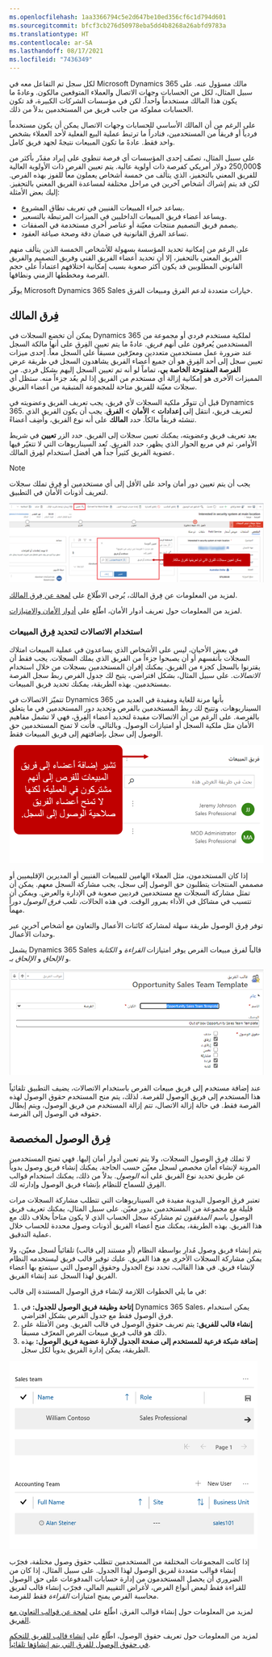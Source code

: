 ```yaml
---
ms.openlocfilehash: 1aa3366794c5e2d647be10ed356cf6c1d794d601
ms.sourcegitcommit: bfcf3cb276d50978eba5dd4b8268a26abfd9783a
ms.translationtype: HT
ms.contentlocale: ar-SA
ms.lasthandoff: 08/17/2021
ms.locfileid: "7436349"
---
```

لكل سجل تم التفاعل معه في ‪Microsoft Dynamics 365‬ مالك مسؤول عنه. على سبيل المثال، لكل من الحسابات وجهات الاتصال والعملاء المتوقعين مالكون. وعادةً ما يكون هذا المالك مستخدماً واحداً. لكن في مؤسسات الشركات الكبيرة، قد تكون الحسابات مملوكة من جانب فريق من المستخدمين بدلاً من ذلك.

على الرغم من أن المالك الأساسي للحسابات وجهات الاتصال يمكن أن يكون مستخدماً فردياً أو فريقاً من المستخدمين، فنادراً ما ترتبط عملية البيع الفعلية لأحد العملاء بشخص واحد فقط. عادةً ما تكون المبيعات نتيجةً لجهد فريق كامل.

على سبيل المثال، تصنّف إحدى المؤسسات أي فرصة تنطوي على إيراد مقدّر بأكثر من \$250,000 دولار أمريكي كفرصة ذات أولوية عالية. يتم تعيين الفرص ذات الأولوية العالية للفريق المعني بالتحفيز، الذي يتألف من خمسة أشخاص يعملون معاً للفوز بهذه الفرص. لكن قد يتم إشراك أشخاص آخرين في مراحل مختلفة لمساعدة الفريق المعني بالتحفيز. إليك بعض الأمثلة:

- يساعد خبراء المبيعات الفنيين في تعريف نطاق المشروع.
- ويساعد أعضاء فريق المبيعات الداخليين في الميزات المرتبطة بالتسعير.
- يصمم فريق التصميم منتجات معيّنة أو عناصر أخرى مستخدمة في الصفقات.
- تساعد الفرق القانونية في ضمان دقة وصحة صياغة العقود.

على الرغم من إمكانية تحديد المؤسسة بسهولة للأشخاص الخمسة الذين يتألف منهم الفريق المعني بالتحفيز، إلا أن تحديد أعضاء الفريق الفني وفريق التصميم والفريق القانوني المطلوبين قد يكون أكثر صعوبة بسبب إمكانية اختلافهم اعتماداً على حجم الفرصة ومخططها الزمني ونطاقها.

يوفّر ‪Microsoft Dynamics 365 Sales‬ خيارات متعددة لدعم الفرق ومبيعات الفرق.

## <a name="owner-teams"></a>فِرق المالك

يمكن أن تخضع السجلات في Dynamics 365 لملكية مستخدم فردي أو مجموعة من المستخدمين يُعرفون على أنهم *فريق*. عادةً ما يتم تعيين الفِرق على أنها مالكة السجل عند ضرورة عمل مستخدمين متعددين ومعرّفين مسبقاً على السجل معاً. إحدى ميزات تعيين سجل إلى أحد الفِرق هو أن جميع أعضاء الفريق يشاهدون السجل في طريقة عرض **‏‫الفرصة‬ المفتوحة الخاصة بي‬**، تماماً لو أنه تم تعيين السجل إليهم بشكل فردي. من المميزات الأخرى هو إمكانية إزالة أي مستخدم من الفريق إذا لم يعُد جزءاً منه. ستظل أي سجلات معيّنة للفريق متاحة للمجموعة المتبقية من أعضاء الفريق.

قبل أن تتوفّر ملكية السجلات لأي فريق، يجب تعريف الفريق وعضويته في Dynamics 365. لتعريف فريق، انتقل إلى **إعدادات** > **الأمان** > **الفرق**. يجب أن يكون الفريق الذي تنشئه فريقاً مالكاً. حدد **المالك** على أنه نوع الفريق، وأضِف أعضاءً.

بعد تعريف فريق وعضويته، يمكنك تعيين سجلات إلى الفريق. حدد الزر **تعيين** في شريط الأوامر، ثم في مربع الحوار الذي يظهر، حدد الفريق. تُعد السيناريوهات التي لا تتغيّر فيها عضوية الفريق كثيراً جداً هي أفضل استخدام لفِرق المالك.

> [!NOTE]
> يجب أن يتم تعيين دور أمان واحد على الأقل إلى أي مستخدمين أو فِرق تملك سجلات لتعريف أذونات الأمان في التطبيق.

![تعيين فرصة لأحد الفِرق. يمكن تعيين سجلات للفِرق التي تم تعريفها كفرق المالك.](../media/OM-Unit3-1.png)

لمزيد من المعلومات عن فِرق المالك، يُرجى الاطّلاع على [لمحة عن فِرق المالك](/dynamics365/customer-engagement/admin/manage-teams?azure-portal=true#about-owner-teams).

لمزيد من المعلومات حول تعريف أدوار الأمان، اطّلع على [أدوار الأمان والامتيازات](/dynamics365/customer-engagement/admin/security-roles-privileges?azure-portal=true).

### <a name="using-connections-to-identify-sales-teams"></a>استخدام الاتصالات لتحديد فِرق المبيعات

في بعض الأحيان، ليس على الأشخاص الذي يساعدون في عملية المبيعات امتلاك السجلات بأنفسهم أو أن يصبحوا جزءاً من الفريق الذي يملك السجلات. يجب فقط أن يقترنوا بالسجل كجزء من الفريق. يمكنك إقران المستخدمين بسجلات من خلال استخدام *الاتصالات*. على سبيل المثال، بشكل افتراضي، يتيح لك جدول الفرص ربط سجل الفرصة بمستخدمين. بهذه الطريقة، يمكنك تحديد فريق المبيعات.

تتميّز الاتصالات في Dynamics 365 بأنها مرنة للغاية ومفيدة في العديد من السيناريوهات. وتتيح لك ربط المستخدمين بالفرص وتحديد دور المستخدمين في ما يتعلق بالفرصة. على الرغم من أن الاتصالات مفيدة لتحديد أعضاء الفِرق، فهي لا تشمل مفاهيم الأمان مثل ملكية السجل أو امتيازات الوصول. وبالتالي، فأنت لا تمنح المستخدمين حق الوصول إلى سجل بإضافتهم إلى فريق المبيعات فقط.

![تشير إضافة أعضاء إلى فريق المبيعات للفرصة إلى أنهم مشتركون في العملية، لكنها لا تمنح أعضاء الفريق حق الوصول إلى السجل.](../media/OM-Unit3-2.png)

إذا كان المستخدمون، مثل العملاء الهامين للمبيعات الفنيين أو المديرين الإقليميين أو مصممي المنتجات يتطلبون حق الوصول إلى سجل، يجب مشاركة السجل معهم. يمكن أن تمثل مشاركة السجلات مع مستخدمين فرديين صعوبة في الإدارة والعرض. ويمكن أن تتسبب في مشاكل في الأداء بمرور الوقت. في هذه الحالات، تلعب *فرق الوصول* دوراً مهماً.

توفر فِرق الوصول طريقة سهلة لمشاركة كائنات الأعمال والتعاون مع أشخاص آخرين عبر وحدات الأعمال.

يشمل Dynamics 365 Sales قالباً لفرق مبيعات الفرص يوفر امتيازات *القراءة* و *الكتابة* و *الإلحاق* و *‏‫الإلحاق بـ‬*.

![يشمل قالب فرق مبيعات الفرص أعمدة "الاسم" و"الجدول" و"الوصف" و"حقوق الوصول".](../media/OM-Unit3-3.png)

عند إضافة مستخدم إلى فريق مبيعات الفرص باستخدام الاتصالات، يضيف التطبيق تلقائياً هذا المستخدم إلى فريق الوصول للفرصة. لذلك، يتم منح المستخدم حقوق الوصول لهذه الفرصة فقط. في حالة إزالة الاتصال، تتم إزالة المستخدم من فريق الوصول، ويتم إبطال حقوقه في الوصول إلى الفرصة.

## <a name="custom-access-teams"></a>فِرق الوصول المخصصة

لا تملك فِرق الوصول السجلات، ولا يتم تعيين أدوار أمان إليها. فهي تمنح المستخدمين المرونة لإنشاء أمان مخصص لسجل معيّن حسب الحاجة. يمكنك إنشاء فريق وصول يدوياً عن طريق تحديد نوع الفريق على أنه *الوصول*. بدلاً من ذلك، يمكنك استخدام قوالب الفِرق للسماح للنظام بإنشاء فريق الوصول وإدارته لك.

تعتبر فرق الوصول اليدوية مفيدة في السيناريوهات التي تتطلب مشاركة السجلات مرات قليلة مع مجموعة من المستخدمين بدور معيّن. على سبيل المثال، يمكنك تعريف فريق الوصول باسم *المدققون* ثم مشاركة سجل الحساب الذي لا يكون متاحاً بخلاف ذلك مع هذا الفريق. بهذه الطريقة، يمكنك منح أعضاء الفريق أذونات وصول محددة للحساب خلال عملية التدقيق.

يتم إنشاء فريق وصول مُدار بواسطة النظام (أو مستند إلى قالب) تلقائياً لسجل معيّن، ولا يمكن مشاركة السجلات الأخرى مع هذا الفريق. عليك توفير قالب فريق ليستخدمه النظام لإنشاء فريق. في هذا القالب، تحدد نوع الجدول وحقوق الوصول التي سيتمتع بها أعضاء الفريق لهذا السجل عند إنشاء الفريق.

في ما يلي الخطوات اللازمة لإنشاء فرق الوصول المستندة إلى قالب:

1. **إتاحة وظيفة فريق الوصول للجدول:** في Dynamics 365 Sales، يمكن استخدام فرق الوصول فقط مع جدول الفرص بشكل افتراضي.
2. **إنشاء قالب للفريق:** يتم تعريف حقوق الوصول في قالب الفريق. ومن الأمثلة على ذلك هو قالب فريق مبيعات الفرص المعرّف مسبقاً.
3. **إضافة شبكة فرعية للمستخدم إلى صفحة الجدول لإدارة عضوية فريق الوصول:** بهذه الطريقة، يمكن إدارة الفريق يدوياً لكل سجل.

![يعرض فريق المبيعات اسم أعضاء فريق المبيعات ودورهم. يعرض فريق المحاسبة "الاسم الكامل" و"الموقع" و"وحدة الأعمال" لأعضاء فريق المحاسبة.](../media/OM-Unit3-4.png)

إذا كانت المجموعات المختلفة من المستخدمين تتطلب حقوق وصول مختلفة، فجرّب إنشاء قوالب متعددة لفريق الوصول لهذا الجدول. على سبيل المثال، إذا كان من الضروري أن يحصل المستخدمون من إدارة حسابات المدفوعات على حق الوصول للقراءة فقط لبعض أنواع الفرص، لأغراض التقييم المالي، فجرّب إنشاء قالب لفريق محاسبة الفرص يمنح امتيازات *القراءة* فقط للفرصة.

لمزيد من المعلومات حول إنشاء قوالب الفرق، اطّلع على [لمحة عن قوالب التعاون مع الفريق](/dynamics365/customer-engagement/admin/about-team-templates?azure-portal=true).

لمزيد من المعلومات حول تعريف حقوق الوصول، اطّلع على [إنشاء قالب للفريق للتحكم في حقوق الوصول للفرق التي يتم إنشاؤها تلقائياً](/dynamics365/customer-engagement/admin/create-team-template-add-table-form?azure-portal=true).

